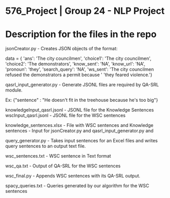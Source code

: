# 576_Project | Group 24 - NLP Project

# Description for the files in the repo

jsonCreator.py - Creates JSON objects of the format:

data = {
  'ans': 'The city councilmen',
  'choice1': 'The city councilmen',
  'choice2': 'The demonstrators',
  'know_sent': 'NA',
  'know_url': 'NA',
  'pronoun': 'they',
  'search_query': 'NA',
  'ws_sent': 'The city councilmen refused the demonstrators a permit because '
             'they feared violence.'}
             
qasrl_input_generator.py - Generate JSONL files are required by QA-SRL module. 

Ex: {"sentence" : "He doesn't fit in the treehouse because he's too big"} 

knowledgeInput_qasrl.jsonl - JSONL file for the Knowledge Sentences
wscInput_qasrl.jsonl - JSONL file for the WSC sentences

knowledge_sentences.xlsx - File with WSC sentences and Knowledge sentences - Input for jsonCreator.py and qasrl_input_generator.py and 

query_generator.py - Takes input sentences for an Excel files and writes query sentences to an output text file. 

wsc_sentences.txt - WSC sentence in Text format

wsc_qa.txt - Output of QA-SRL for the WSC sentences

wsc_final.py - Appends WSC sentences with its QA-SRL output. 

spacy_queries.txt - Queries generated by our algorithm for the WSC sentences
